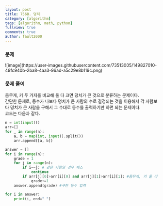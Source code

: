```yaml
---
layout: post
title: 7568. 덩치
category: [algorithm]
tags: [algorithm, math, python]
fullview: true
comments: true
author: fault2000
---
```

<h3>문제</h3>
![image](https://user-images.githubusercontent.com/73513005/149827010-49fc940b-2ba8-4aa3-96ad-a5c29e8b119c.png)
<h3>문제 풀이</h3>
몸무게, 키 두 가지를 비교해 둘 다 크면 덩치가 큰 것으로 분류하는 문제이다.<br>
간단한 문제로, 등수가 나보다 덩치가 큰 사람의 수로 결정되는 것을 이용해서 각 사람보다 덩치가 큰 사람을 구해서 그 수대로 등수를 출력하기만 하면 되는 문제이다.<br>
코드는 다음과 같다.

```python
n = int(input())
arr=[]
for _ in range(n):
    a, b = map(int, input().split())
    arr.append([a, b])

answer = []
for i in range(n):
    grade = 1
    for j in range(n):
        if i==j: # 같은 사람일 경우 패스
            continue
        if arr[j][0]>arr[i][0] and arr[j][1]>arr[i][1]: #몸무게, 키 둘 다 클 경우
            grade+=1
    answer.append(grade) #구한 등수 입력

for i in answer:
    print(i, end=" ")
```

